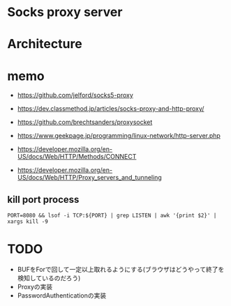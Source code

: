 # Socks proxy server

# Architecture

# memo
- https://github.com/jelford/socks5-proxy
- https://dev.classmethod.jp/articles/socks-proxy-and-http-proxy/
- https://github.com/brechtsanders/proxysocket
- https://www.geekpage.jp/programming/linux-network/http-server.php

- https://developer.mozilla.org/en-US/docs/Web/HTTP/Methods/CONNECT
- https://developer.mozilla.org/en-US/docs/Web/HTTP/Proxy_servers_and_tunneling

## kill port process
```
PORT=8080 && lsof -i TCP:${PORT} | grep LISTEN | awk '{print $2}' | xargs kill -9
```

# TODO
- BUFをForで回して一定以上取れるようにする(ブラウザはどうやって終了を検知しているのだろう)
- Proxyの実装
- PasswordAuthenticationの実装 